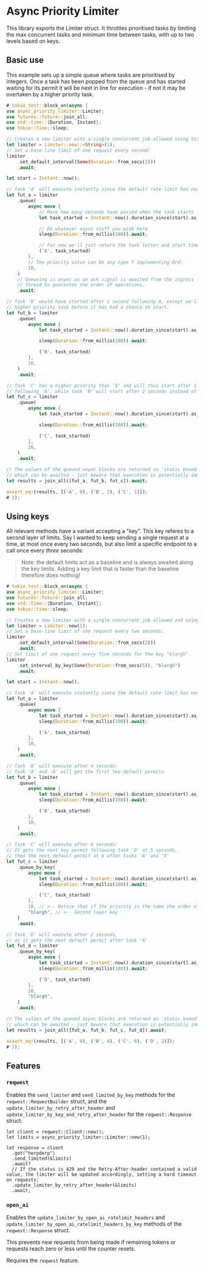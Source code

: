 # Async Priority Limiter

This library exports the Limiter struct. It throttles prioritised tasks by limiting the max concurrent tasks and minimum time between tasks, with up to two levels based on keys.

## Basic use

This example sets up a simple queue where tasks are prioritised by integers. Once a task has been popped from the queue and has started waiting for its permit it will be next in line for execution - if not it may be overtaken by a higher priority task.

```rust
# tokio_test::block_on(async {
use async_priority_limiter::Limiter;
use futures::future::join_all;
use std::time::{Duration, Instant};
use tokio::time::sleep;

// Creates a new limiter with a single concurrent job allowed using String for keys:
let limiter = Limiter::new::<String>(1);
// Set a base-line limit of one request every second:
limiter
    .set_default_interval(Some(Duration::from_secs(1)))
    .await;

let start = Instant::now();

// Task 'A' will execute instantly since the default rate limit has not yet been hit:
let fut_a = limiter
    .queue(
        async move {
            // Mark how many seconds have passed when the task starts
            let task_started = Instant::now().duration_since(start).as_secs();

            // Do whatever async stuff you wish here.
            sleep(Duration::from_millis(100)).await;

            // For now we'll just return the task letter and start time
            ('A', task_started)
        },
        // The priority value can be any type T implementing Ord:
        10,
    )
    // Queueing is async as an ack signal is awaited from the ingress
    // thread to guarantee the order of operations.
    .await;

// Task 'B´ would have started after 1 second following A, except we'll add a
// higher priority task before it has had a chance to start.
let fut_b = limiter
    .queue(
        async move {
            let task_started = Instant::now().duration_since(start).as_secs();

            sleep(Duration::from_millis(100)).await;

            ('B', task_started)
        },
        10,
    )
    .await;

// Task 'C' has a higher priority than 'B' and will thus start after 1 second
// following 'A', while task 'B' will start after 2 seconds instead of 1.
let fut_c = limiter
    .queue(
        async move {
            let task_started = Instant::now().duration_since(start).as_secs();

            sleep(Duration::from_millis(100)).await;

            ('C', task_started)
        },
        20,
    )
    .await;

// The values of the queued async blocks are returned as 'static boxed futures
// which can be awaited - just beware that execution is potentially immediate:
let results = join_all([fut_a, fut_b, fut_c]).await;

assert_eq!(results, [('A', 0), ('B', 2), ('C', 1)]);
# });
```

## Using keys

All relevant methods have a variant accepting a "key". This key referes to a second layer of limits. Say I wanted to keep sending a single request at a time, at most once every two seconds, but also limit a specific endpoint to a call once every _three_ seconds:

> Note: the default limits act as a baseline and is always awaited along the key limits. Adding a key limit that is faster than the baseline therefore does nothing!

```rust
# tokio_test::block_on(async {
use async_priority_limiter::Limiter;
use futures::future::join_all;
use std::time::{Duration, Instant};
use tokio::time::sleep;

// Creates a new limiter with a single concurrent job allowed and using &'static str for keys:
let limiter = Limiter::new(1);
// Set a base-line limit of one request every two seconds:
limiter
    .set_default_interval(Some(Duration::from_secs(2)))
    .await;
// Set limit of one request every five seconds for the key "blargh"
limiter
    .set_interval_by_key(Some(Duration::from_secs(5)), "blargh")
    .await;

let start = Instant::now();

// Task 'A' will execute instantly since the default rate limit has not yet been hit:
let fut_a = limiter
    .queue(
        async move {
            let task_started = Instant::now().duration_since(start).as_secs();
            sleep(Duration::from_millis(100)).await;

            ('A', task_started)
        },
        10,
    )
    .await;

// Task 'B' will execute after 4 seconds:
// Task 'A' and 'D' will get the first two default permits
let fut_b = limiter
    .queue(
        async move {
            let task_started = Instant::now().duration_since(start).as_secs();
            sleep(Duration::from_millis(100)).await;

            ('B', task_started)
        },
        10,
    )
    .await;

// Task 'C' will execute after 6 seconds:
// It gets the next key permit following task 'D' at 5 seconds,
// then the next default permit at 6 after tasks 'A' and 'D'
let fut_c = limiter
    .queue_by_key(
        async move {
            let task_started = Instant::now().duration_since(start).as_secs();
            sleep(Duration::from_millis(100)).await;

            ('C', task_started)
        },
        10, // <-- Notice that if the priority is the same the order of insertion matters: first in, first out.
        "blargh", // <-- Second layer key
    )
    .await;

// Task 'D' will execute after 2 seconds,
// as it gets the next default permit after task 'A'
let fut_d = limiter
    .queue_by_key(
        async move {
            let task_started = Instant::now().duration_since(start).as_secs();
            sleep(Duration::from_millis(100)).await;

            ('D', task_started)
        },
        20,
        "blargh",
    )
    .await;

// The values of the queued async blocks are returned as 'static boxed futures
// which can be awaited - just beware that execution is potentially immediate:
let results = join_all([fut_a, fut_b, fut_c, fut_d]).await;

assert_eq!(results, [('A', 0), ('B', 4), ('C', 6), ('D', 2)]);
# });
```

## Features

### `reqwest`

Enables the `send_limiter` and `send_limited_by_key` methods for the `reqwest::RequestBuilder` struct, and the `update_limiter_by_retry_after_header` and `update_limiter_by_key_and_retry_after_header` for the `reqwest::Response` struct:

```not-rust
let client = reqwest::Client::new();
let limits = async_priority_limiter::Limiter::new(1);

let response = client
  .get("herpderp")
  .send_limited(&limits)
  .await?
  // If the status is 429 and the Retry-After-header contained a valid value, the limiter will be updated accordingly, setting a hard timeout on requests:
  .update_limiter_by_retry_after_header(&limits)
  .await;
```

### `open_ai`

Enables the `update_limiter_by_open_ai_ratelimit_headers` and `update_limiter_by_open_ai_ratelimit_headers_by_key` methods of the `reqwest::Response` struct.

This prevents new requests from being made if remaining tokens or requests reach zero or less until the counter resets.

Requires the `reqwest` feature.
